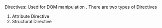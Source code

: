 Directives:
Used for DOM manipulation .
There are two types of Directives
1) Attribute Directive
2) Structural Directive
